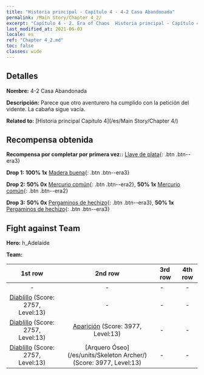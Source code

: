 ```yaml
---
title: "Historia principal - Capítulo 4 - 4-2 Casa Abandonada"
permalink: /Main Story/Chapter 4_2/
excerpt: "Capítulo 4 - 2. Era of Chaos  Historia principal - Capítulo 4_2. 4-2 Casa Abandonada"
last_modified_at: 2021-06-03
locale: es
ref: "Chapter 4_2.md"
toc: false
classes: wide
---
```


## Detalles

 **Nombre:** 4-2 Casa Abandonada

 **Descripción:** Parece que otro aventurero ha cumplido con la petición del vidente. La cabaña sigue vacía.

 **Related to:** [Historia principal Capítulo 4](/es/Main Story/Chapter 4/)

## Recompensa obtenida

 **Recompensa por completar por primera vez::** [Llave de plata](/ItemsES/con_693/){: .btn .btn--era3}

 **Drop 1:** **100% 1x** [Madera buena](/ItemsES/mat_13/){: .btn .btn--era3}

 **Drop 2:** **50% 0x** [Mercurio común](/ItemsES/mat_8/){: .btn .btn--era2}, **50% 1x** [Mercurio común](/ItemsES/mat_8/){: .btn .btn--era2}

 **Drop 3:** **50% 0x** [Pergaminos de hechizo](/ItemsES/con_694/){: .btn .btn--era3}, **50% 1x** [Pergaminos de hechizo](/ItemsES/con_694/){: .btn .btn--era3}


## Fight against Team
 **Hero:** h_Adelaide

 **Team:**


  | 1st row | 2nd row | 3rd row | 4th row |
  |:----:|:----:|:----|:----:|
  | - | - | - | - |
  | [Diablillo](/es/units/Imp/) (Score: 2757, Level:13)  | - | - | - |
  | [Diablillo](/es/units/Imp/) (Score: 2757, Level:13)  | [Aparición](/es/units/Wight/) (Score: 3977, Level:13)  | - | - |
  | [Diablillo](/es/units/Imp/) (Score: 2757, Level:13)  | [Arquero Óseo](/es/units/Skeleton Archer/) (Score: 3977, Level:13)  | - | - |


